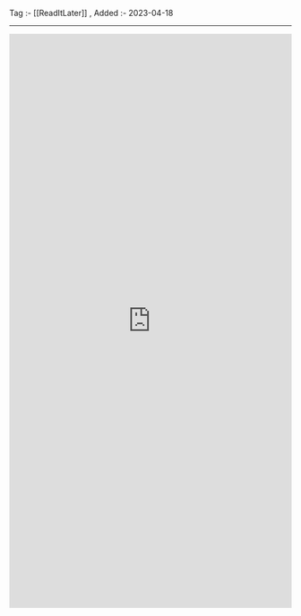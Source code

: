 Tag :- [[ReadItLater]] , 
Added :- 2023-04-18

-----
<iframe src="https://www.linkedin.com/embed/feed/update/urn:li:share:6967826091872821248" height="1026" width="504" frameborder="0" allowfullscreen="" title="Embedded post"></iframe>